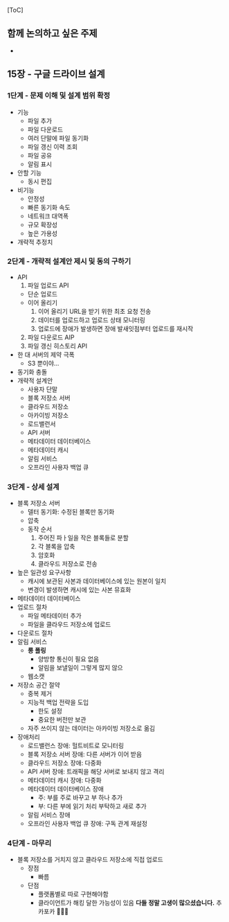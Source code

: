 [ToC]

## 함께 논의하고 싶은 주제
- 

## 15장 - 구글 드라이브 설계

### 1단계 - 문제 이해 및 설계 범위 확정
- 기능
  - 파일 추가
  - 파일 다운로드
  - 여러 단말에 파일 동기화
  - 파일 갱신 이력 조회
  - 파일 공유
  - 알림 표시
- 안할 기능
  - 동시 편집
- 비기능
  - 안정성
  - 빠른 동기화 속도
  - 네트워크 대역폭
  - 규모 확장성
  - 높은 가용성
- 개략적 추정치

### 2단계 - 개략적 설계안 제시 및 동의 구하기
- API
  1. 파일 업로드 API
    - 단순 업로드
    - 이어 올리기
      1. 이어 올리기 URL을 받기 위한 최초 요청 전송
      2. 데이터를 업로드하고 업로드 상태 모니터링
      3. 업로드에 장애가 발생하면 장애 발새잇점부터 업로드를 재시작
  2. 파일 다운로드 AIP
  3. 파일 갱신 히스토리 API
- 한 대 서버의 제약 극폭
  - S3 뿐이야...
- 동기화 충돌
- 개략적 설계안
  - 사용자 단말
  - 블록 저장소 서버
  - 클라우드 저장소
  - 아카이빙 저장소
  - 로드밸런서
  - API 서버
  - 메타데이터 데이터베이스
  - 메타데이터 캐시
  - 알림 서비스
  - 오프라인 사용자 백업 큐

### 3단계 - 상세 설계
- 블록 저장소 서버
  - 델터 동기화: 수정된 블록만 동기화
  - 압축
  - 동작 순서
    1. 주어진 파ㅏ일을 작은 블록들로 분할
    2. 각 블록을 압축
    3. 암호화
    4. 클라우드 저장소로 전송
- 높은 일관성 요구사항
  - 캐시에 보관된 사본과 데이터베이스에 있는 원본이 일치
  - 변경이 발생하면 캐시에 있는 사본 뮤효화
- 메타데이터 데이터베이스
- 업로드 절차
  - 파일 메타데이터 추가
  - 파일을 클라우드 저장소에 업로드
- 다운로드 절차
- 알림 서비스
  - **롱 폴링**
    - 양방향 통신이 필요 없음
    - 알림을 보낼일이 그렇게 많지 않으  
  - 웹소캣
- 저장소 공간 절약
  - 중복 제거
  - 지능적 백업 전략을 도입
    - 한도 설정
    - 중요한 버전만 보관
  - 자주 쓰이지 않는 데이터는 아카이빙 저장소로 옮김
- 장애처리
  - 로드밸런스 장애: 헐트비트로 모니터링
  - 블록 저장소 서버 장애: 다른 서버가 이어 받음
  - 클라우드 저장소 장애: 다중화
  - API 서버 장애: 트래픽을 해당 서버로 보내지 않고 격리
  - 메타데이터 캐시 장애: 다중화
  - 메타데이터 데이터베이스 장애
    - 주: 부를 주로 바꾸고 부 하나 추가
    - 부: 다른 부에 읽기 처리 부탁하고 새로 추가
  - 알림 서비스 장애
  - 오프라인 사용자 백업 큐 장애: 구독 관계 재설정

### 4단계 - 마무리
- 블록 저장소를 거치지 않고 클라우드 저장소에 직접 업로드
  - 장점
    - 빠름
  - 단점
    - 플랫폼별로 따로 구현해야함
    - 클라이언트가 해킹 달한 가능성이 있음
**다들 정말 고생이 많으셨습니다.**
추카포카 :tada::tada::tada: